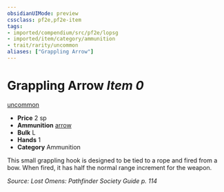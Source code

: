 ```yaml
---
obsidianUIMode: preview
cssclass: pf2e,pf2e-item
tags:
- imported/compendium/src/pf2e/lopsg
- imported/item/category/ammunition
- trait/rarity/uncommon
aliases: ["Grappling Arrow"]
---
```

# Grappling Arrow *Item 0*  
[uncommon](uncommon.md)  

- **Price** 2 sp
- **Ammunition** [arrow](arrow.md)
- **Bulk** L
- **Hands** 1
- **Category** Ammunition

This small grappling hook is designed to be tied to a rope and fired from a bow. When fired, it has half the normal range increment for the weapon.

*Source: Lost Omens: Pathfinder Society Guide p. 114*